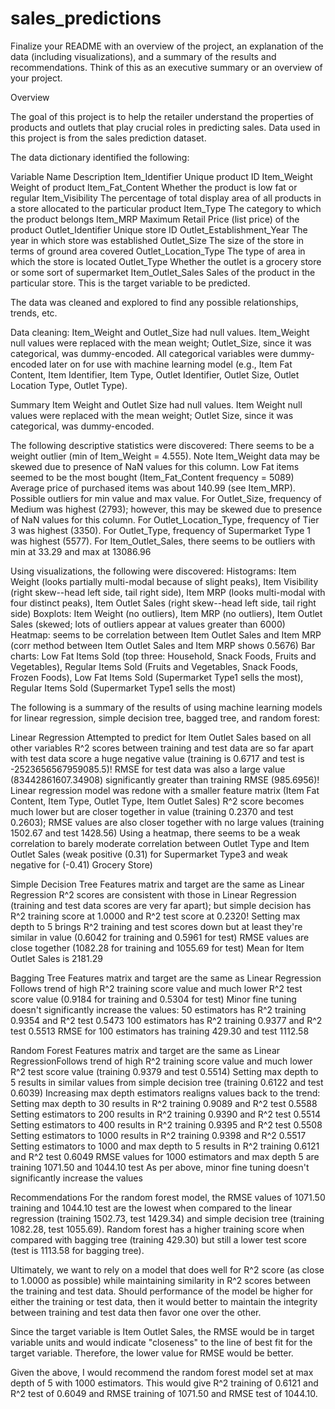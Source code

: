 # sales_predictions

Finalize your README with an overview of the project, an explanation of the data (including visualizations), and a summary of the results and recommendations. Think of this as an executive summary or an overview of your project.

Overview

The goal of this project is to help the retailer understand the properties of products and outlets that play crucial roles in predicting sales. Data used in this project is from the sales prediction dataset.

The data dictionary identified the following:

Variable Name	Description
Item_Identifier	Unique product ID
Item_Weight	Weight of product
Item_Fat_Content	Whether the product is low fat or regular
Item_Visibility	The percentage of total display area of all products in a store allocated to the particular product
Item_Type	The category to which the product belongs
Item_MRP	Maximum Retail Price (list price) of the product
Outlet_Identifier	Unique store ID
Outlet_Establishment_Year	The year in which store was established
Outlet_Size	The size of the store in terms of ground area covered
Outlet_Location_Type	The type of area in which the store is located
Outlet_Type	Whether the outlet is a grocery store or some sort of supermarket
Item_Outlet_Sales	Sales of the product in the particular store. This is the target variable to be predicted.

The data was cleaned and explored to find any possible relationships, trends, etc.

Data cleaning:
Item_Weight and Outlet_Size had null values.
Item_Weight null values were replaced with the mean weight; Outlet_Size, since it was categorical, was dummy-encoded. 
All categorical variables were dummy-encoded later on for use with machine learning model (e.g., Item Fat Content, Item Identifier, Item Type, Outlet Identifier, Outlet Size, Outlet Location Type, Outlet Type).

Summary
Item Weight and Outlet Size had null values. Item Weight null values were replaced with the mean weight; Outlet Size, since it was categorical, was dummy-encoded. 

The following descriptive statistics were discovered:
There seems to be a weight outlier (min of Item_Weight = 4.555). Note Item_Weight data may be skewed due to presence of NaN values for this column.
Low Fat items seemed to be the most bought (Item_Fat_Content frequency = 5089)
Average price of purchased items was about 140.99 (see Item_MRP). Possible outliers for min value and max value.
For Outlet_Size, frequency of Medium was highest (2793); however, this may be skewed due to presence of NaN values for this column.
For Outlet_Location_Type, frequency of Tier 3 was highest (3350).
For Outlet_Type, frequency of Supermarket Type 1 was highest (5577).
For Item_Outlet_Sales, there seems to be outliers with min at 33.29 and max at 13086.96

Using visualizations, the following were discovered:
Histograms: Item Weight (looks partially multi-modal because of slight peaks), Item Visibility (right skew--head left side, tail right side), Item MRP (looks multi-modal with four distinct peaks), Item Outlet Sales (right skew--head left side, tail right side)
Boxplots: Item Weight (no outliers), Item MRP (no outliers), Item Outlet Sales (skewed; lots of outliers appear at values greater than 6000)
Heatmap: seems to be correlation between Item Outlet Sales and Item MRP (corr method between Item Outlet Sales and Item MRP shows 0.5676)
Bar charts: Low Fat Items Sold (top three: Household, Snack Foods, Fruits and Vegetables), Regular Items Sold (Fruits and Vegetables, Snack Foods, Frozen Foods), Low Fat Items Sold (Supermarket Type1 sells the most), Regular Items Sold (Supermarket Type1 sells the most)

The following is a summary of the results of using machine learning models for linear regression, simple decision tree, bagged tree, and random forest:

Linear Regression
Attempted to predict for Item Outlet Sales based on all other variables
R^2 scores between training and test data are so far apart with test data score a huge negative value (training is 0.6717 and test is  -2523656567959085.5)!
RMSE for test data was also a large value (83442861607.34908) significantly greater than training RMSE (985.6956)!
Linear regression model was redone with a smaller feature matrix (Item Fat Content, Item Type, Outlet Type, Item Outlet Sales)
R^2 score becomes much lower but are closer together in value (training 0.2370 and test 0.2603); RMSE values are also closer together with no large values (training 1502.67 and test 1428.56)
Using a heatmap, there seems to be a weak correlation to barely moderate correlation between Outlet Type and Item Outlet Sales (weak positive (0.31) for Supermarket Type3 and weak negative for (-0.41) Grocery Store)

Simple Decision Tree
Features matrix and target are the same as Linear Regression
R^2 scores are consistent with those in Linear Regression (training and test data scores are very far apart); but simple decision has R^2 training score at 1.0000 and R^2 test score at 0.2320!
Setting max depth to 5 brings R^2 training and test scores down but at least they're similar in value (0.6042 for training and 0.5961 for test)
RMSE values are close together (1082.28 for training and 1055.69 for test)
Mean for Item Outlet Sales is 2181.29

Bagging Tree
Features matrix and target are the same as Linear Regression
Follows trend of high R^2 training score value and much lower R^2 test score value (0.9184 for training and 0.5304 for test)
Minor fine tuning doesn't significantly increase the values:
	50 estimators has R^2 training 0.9354 and R^2 test 0.5473
	100 estimators has R^2 training 0.9377 and R^2 test 0.5513
RMSE for 100 estimators has training 429.30 and test 1112.58

Random Forest
Features matrix and target are the same as Linear RegressionFollows trend of high R^2 training score value and much lower R^2 test score value (training 0.9379 and test 0.5514)
Setting max depth to 5 results in similar values from simple decision tree (training 0.6122 and test 0.6039)
Increasing max depth estimators realigns values back to the trend:
	Setting max depth to 30 results in R^2 training 0.9089 and R^2 test 0.5588
	Setting estimators to 200 results in R^2 training 0.9390 and R^2 test 0.5514
	Setting estimators to 400 results in R^2 training 0.9395 and R^2 test 0.5508
	Setting estimators to 1000 results in R^2 training 0.9398 and R^2 0.5517
Setting estimators to 1000 and max depth to 5 results in R^2 training 0.6121 and R^2 test 0.6049
RMSE values for 1000 estimators and max depth 5 are training 1071.50 and 1044.10 test
As per above, minor fine tuning doesn't significantly increase the values

Recommendations
For the random forest model, the RMSE values of 1071.50 training and 1044.10 test are the lowest when compared to the linear regression (training 1502.73, test 1429.34) and simple decision tree (training 1082.28, test 1055.69). Random forest has a higher training score when compared with bagging tree (training 429.30) but still a lower test score (test is 1113.58 for bagging tree).

Ultimately, we want to rely on a model that does well for R^2 score (as close to 1.0000 as possible) while maintaining similarity in R^2 scores between the training and test data. Should performance of the model be higher for either the training or test data, then it would better to maintain the integrity between training and test data then favor one over the other.

Since the target variable is Item Outlet Sales, the RMSE would be in target variable units and would indicate "closeness" to the line of best fit for the target variable. Therefore, the lower value for RMSE would be better.

Given the above, I would recommend the random forest model set at max depth of 5 with 1000 estimators. This would give R^2 training of 0.6121 and R^2 test of 0.6049 and RMSE training of 1071.50 and RMSE test of 1044.10.
